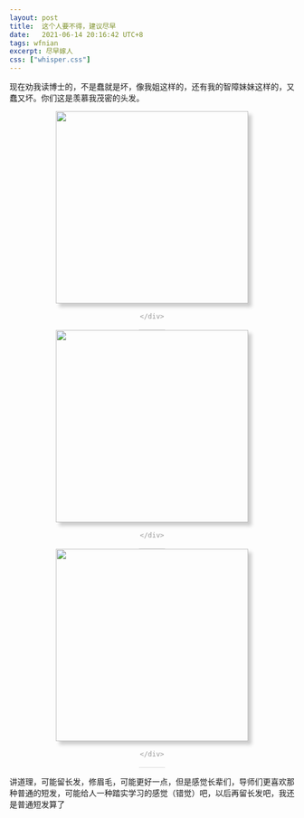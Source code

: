```yaml
---
layout: post
title:  这个人要不得，建议尽早
date:   2021-06-14 20:16:42 UTC+8
tags: wfnian
excerpt: 尽早嫁人
css: ["whisper.css"]
---
```


<p class="pp">现在劝我读博士的，不是蠢就是坏，像我姐这样的，还有我的智障妹妹这样的，又蠢又坏。你们这是羡慕我茂密的头发。</p>



<center><img style=" width:340px;box-shadow: 6px 6px 6px #CCC;" src="https://pic.imgdb.cn/item/60d2d57d844ef46bb2018575.jpg"><br>
    <div style="border-bottom: 1px solid #d9d9d9;display: inline-block;color: #999;padding: 2px;"> 
    
    </div>
</center>  

<center><img style=" width:340px;box-shadow: 6px 6px 6px #CCC;" src="https://pic.imgdb.cn/item/60d2d57c844ef46bb2018381.jpg"><br>
    <div style="border-bottom: 1px solid #d9d9d9;display: inline-block;color: #999;padding: 2px;"> 
    
    </div>
</center>  

<center><img style=" width:340px;box-shadow: 6px 6px 6px #CCC;" src="https://pic.imgdb.cn/item/60d2d57d844ef46bb201855b.jpg"><br>
    <div style="border-bottom: 1px solid #d9d9d9;display: inline-block;color: #999;padding: 2px;"> 
    
    </div>
</center>  

<p class="pp">讲道理，可能留长发，修眉毛，可能更好一点，但是感觉长辈们，导师们更喜欢那种普通的短发，可能给人一种踏实学习的感觉（错觉）吧，以后再留长发吧，我还是普通短发算了</p>